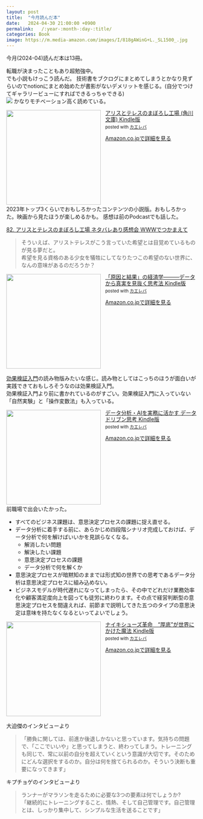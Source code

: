 ```yaml
---
layout: post
title:  "今月読んだ本"
date:   2024-04-30 21:00:00 +0900
permalink:   /:year-:month-:day-:title/
categories: Book
image: https://m.media-amazon.com/images/I/818gAWinG+L._SL1500_.jpg
---
```

今月(2024-04)読んだ本は13冊。  


転職が決まったこともあり超勉強中。  
でも小説もけっこう読んだ。
技術書をブクログにまとめてしまうとかなり見ずらいのでnotionにまとめ始めたが書影がないデメリットを感じる。(自分でつけてギャラリービューにすればできるっちゃできる)  
![](https://i.gyazo.com/06cdb610e6cd9fd80a8f1ca988d41ed0.jpg)
かなりモチベーション高く読めている。


<div class="krb-amzlt-box" style="margin-bottom:0px;"><div class="krb-amzlt-image" style="float:left;margin:0px 12px 1px 0px;"><a href="https://amzn.to/4blqyDS"><img width="250px" src="https://images-na.ssl-images-amazon.com/images/P/B0C6LL1VH4.09.LZZZZZZZ"></a></div><div class="krb-amzlt-info" style="line-height:120%; margin-bottom: 10px"><div class="krb-amzlt-name" style="margin-bottom:10px;line-height:120%"><a href="https://amzn.to/4blqyDS" name="amazletlink" target="_blank" rel="nofollow" rel="nofollow">アリスとテレスのまぼろし工場 (角川文庫) Kindle版 </a><div class="krb-amzlt-powered-date" style="font-size:80%;margin-top:5px;line-height:120%">posted with <a href="https://kaereba.com/wind/" title="amazlet" target="_blank" rel="nofollow" rel="nofollow">カエレバ</a></div></div><div class="krb-amzlt-detail"></div><div class="krb-amzlt-sub-info" style="float: left;"><div class="krb-amzlt-link" style="margin-top: 5px"><a href="https://amzn.to/4blqyDS" name="amazletlink" target="_blank" rel="nofollow" rel="nofollow">Amazon.co.jpで詳細を見る</a></div></div></div><div class="krb-amzlt-footer" style="clear: left"></div></div>
2023年トップ3くらいでおもしろかったコンテンツの小説版。おもしろかった。映画から見たほうが楽しめるかも。  
感想は前のPodcastでも話した。  

[82. アリスとテレスのまぼろし工場 ネタバレあり感想会  WWWでつかまえて](https://www-de-tsukamaete.github.io/episode/82)

> そういえば、アリストテレスがこう言っていた希望とは目覚めているものが見る夢だと。  
希望を見る資格のある少女を犠牲にしてなりたつこの希望のない世界に、なんの意味があるのだろうか？



<div class="krb-amzlt-box" style="margin-bottom:0px;"><div class="krb-amzlt-image" style="float:left;margin:0px 12px 1px 0px;"><a href="https://amzn.to/44q9N8r"><img width="250px" src="https://images-na.ssl-images-amazon.com/images/P/B06X6GJYWF.09.LZZZZZZZ"></a></div><div class="krb-amzlt-info" style="line-height:120%; margin-bottom: 10px"><div class="krb-amzlt-name" style="margin-bottom:10px;line-height:120%"><a href="https://amzn.to/44q9N8r" name="amazletlink" target="_blank" rel="nofollow" rel="nofollow">「原因と結果」の経済学―――データから真実を見抜く思考法 Kindle版 </a><div class="krb-amzlt-powered-date" style="font-size:80%;margin-top:5px;line-height:120%">posted with <a href="https://kaereba.com/wind/" title="amazlet" target="_blank" rel="nofollow" rel="nofollow">カエレバ</a></div></div><div class="krb-amzlt-detail"></div><div class="krb-amzlt-sub-info" style="float: left;"><div class="krb-amzlt-link" style="margin-top: 5px"><a href="https://amzn.to/44q9N8r" name="amazletlink" target="_blank" rel="nofollow" rel="nofollow">Amazon.co.jpで詳細を見る</a></div></div></div><div class="krb-amzlt-footer" style="clear: left"></div></div>

[効果検証入門](https://amzn.to/3Qq1Gmk)の読み物版みたいな感じ。読み物としてはこっちのほうが面白いが実践できておもしろそうなのは効果検証入門。  
効果検証入門より前に書かれているのがすごい。効果検証入門に入っていない「自然実験」と「操作変数法」も入っている。

<div class="krb-amzlt-box" style="margin-bottom:0px;"><div class="krb-amzlt-image" style="float:left;margin:0px 12px 1px 0px;"><a href="https://amzn.to/44kS9mB"><img width="250px" src="https://images-na.ssl-images-amazon.com/images/P/B09LQ8W13Y.09.LZZZZZZZ"></a></div><div class="krb-amzlt-info" style="line-height:120%; margin-bottom: 10px"><div class="krb-amzlt-name" style="margin-bottom:10px;line-height:120%"><a href="https://amzn.to/44kS9mB" name="amazletlink" target="_blank" rel="nofollow" rel="nofollow">データ分析・AIを実務に活かす データドリブン思考 Kindle版 </a><div class="krb-amzlt-powered-date" style="font-size:80%;margin-top:5px;line-height:120%">posted with <a href="https://kaereba.com/wind/" title="amazlet" target="_blank" rel="nofollow" rel="nofollow">カエレバ</a></div></div><div class="krb-amzlt-detail"></div><div class="krb-amzlt-sub-info" style="float: left;"><div class="krb-amzlt-link" style="margin-top: 5px"><a href="https://amzn.to/44kS9mB" name="amazletlink" target="_blank" rel="nofollow" rel="nofollow">Amazon.co.jpで詳細を見る</a></div></div></div><div class="krb-amzlt-footer" style="clear: left"></div></div>
前職場で出会いたかった。

- すべてのビジネス課題は、意思決定プロセスの課題に捉え直せる。
- データ分析に着手する前に、あらかじめ四段階シナリオ完成しておけば、データ分析で何を解けばいいかを見誤らなくなる。
    - 解消したい問題
    - 解決したい課題
    - 意思決定プロセスの課題
    - データ分析で何を解くか
- 意思決定プロセスが暗黙知のままでは形式知の世界での思考であるデータ分析は意思決定プロセスに組み込めない。
- ビジネスモデルが時代遅れになってしまったら、その中でどれだけ業務効率化や顧客満足度向上を図っても徒労に終わります。その点で経営判断型の意思決定プロセスを間違えれば、前節まで説明してきた五つのタイプの意思決定は意味を持たなくなるといってよいでしょう。

<div class="krb-amzlt-box" style="margin-bottom:0px;"><div class="krb-amzlt-image" style="float:left;margin:0px 12px 1px 0px;"><a href="https://amzn.to/4b0BiYB"><img width="250px" src="https://images-na.ssl-images-amazon.com/images/P/B07VCR2L3D.09.LZZZZZZZ"></a></div><div class="krb-amzlt-info" style="line-height:120%; margin-bottom: 10px"><div class="krb-amzlt-name" style="margin-bottom:10px;line-height:120%"><a href="https://amzn.to/4b0BiYB" name="amazletlink" target="_blank" rel="nofollow" rel="nofollow">ナイキシューズ革命　“厚底”が世界にかけた魔法 Kindle版 </a><div class="krb-amzlt-powered-date" style="font-size:80%;margin-top:5px;line-height:120%">posted with <a href="https://kaereba.com/wind/" title="amazlet" target="_blank" rel="nofollow" rel="nofollow">カエレバ</a></div></div><div class="krb-amzlt-detail"></div><div class="krb-amzlt-sub-info" style="float: left;"><div class="krb-amzlt-link" style="margin-top: 5px"><a href="https://amzn.to/4b0BiYB" name="amazletlink" target="_blank" rel="nofollow" rel="nofollow">Amazon.co.jpで詳細を見る</a></div></div></div><div class="krb-amzlt-footer" style="clear: left"></div></div>

大迫傑のインタビューより
> 「勝負に関しては、前進か後退しかないと思っています。気持ちの問題で、「ここでいいや」と思ってしまうと、終わってしまう。トレーニングも同じで、常に以前の自分を超えていくという意識が大切です。そのためにどんな選択をするのか。自分は何を捨てられるのか。そういう決断も重要になってきます」

キプチョゲのインタビューより
> ランナーがマラソンを走るために必要な3つの要素は何でしょうか?  
「継続的にトレーニングすること、情熱、そして自己管理です。自己管理とは、しっかり集中して、シンプルな生活を送ることです」


